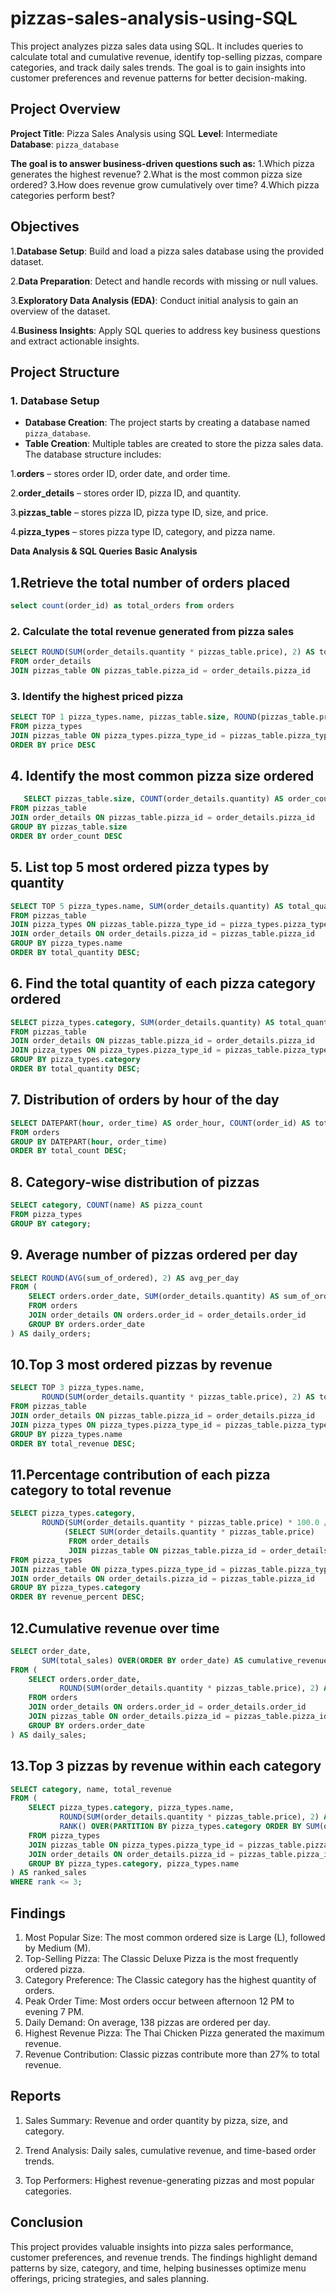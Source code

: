 # pizzas-sales-analysis-using-SQL
This project analyzes pizza sales data using SQL. It includes queries to calculate total and cumulative revenue, identify top-selling pizzas, compare categories, and track daily sales trends. The goal is to gain insights into customer preferences and revenue patterns for better decision-making.

## Project Overview

**Project Title**: Pizza Sales Analysis using SQL
**Level**: Intermediate  
**Database**: `pizza_database`

**The goal is to answer business-driven questions such as:**
1.Which pizza generates the highest revenue?
2.What is the most common pizza size ordered?
3.How does revenue grow cumulatively over time?
4.Which pizza categories perform best?


## Objectives

1.**Database Setup**: Build and load a pizza sales database using the provided dataset.

2.**Data Preparation**: Detect and handle records with missing or null values.

3.**Exploratory Data Analysis (EDA)**: Conduct initial analysis to gain an overview of the dataset.

4.**Business Insights**: Apply SQL queries to address key business questions and extract actionable insights.
## Project Structure

### 1. Database Setup

- **Database Creation**: The project starts by creating a database named `pizza_database`.
- **Table Creation**: Multiple tables are created to store the pizza sales data. The database structure includes:

1.**orders** – stores order ID, order date, and order time.

2.**order_details** – stores order ID, pizza ID, and quantity.

3.**pizzas_table** – stores pizza ID, pizza type ID, size, and price.

4.**pizza_types** – stores pizza type ID, category, and pizza name.

**Data Analysis & SQL Queries**
 **Basic Analysis**

## 1.**Retrieve the total number of orders placed**

```sql
select count(order_id) as total_orders from orders
```

### 2. Calculate the total revenue generated from pizza sales

```sql
SELECT ROUND(SUM(order_details.quantity * pizzas_table.price), 2) AS total_revenue
FROM order_details 
JOIN pizzas_table ON pizzas_table.pizza_id = order_details.pizza_id
```

### 3. Identify the highest priced pizza

```sql
SELECT TOP 1 pizza_types.name, pizzas_table.size, ROUND(pizzas_table.price,2) AS price
FROM pizza_types 
JOIN pizzas_table ON pizza_types.pizza_type_id = pizzas_table.pizza_type_id
ORDER BY price DESC

```

## 4. Identify the most common pizza size ordered
```sql
   SELECT pizzas_table.size, COUNT(order_details.quantity) AS order_count
FROM pizzas_table 
JOIN order_details ON pizzas_table.pizza_id = order_details.pizza_id
GROUP BY pizzas_table.size
ORDER BY order_count DESC

```

## 5. List top 5 most ordered pizza types by quantity
```sql
SELECT TOP 5 pizza_types.name, SUM(order_details.quantity) AS total_quantity
FROM pizzas_table 
JOIN pizza_types ON pizzas_table.pizza_type_id = pizza_types.pizza_type_id
JOIN order_details ON order_details.pizza_id = pizzas_table.pizza_id
GROUP BY pizza_types.name
ORDER BY total_quantity DESC;

```

## 6. Find the total quantity of each pizza category ordered
```sql
SELECT pizza_types.category, SUM(order_details.quantity) AS total_quantity
FROM pizzas_table 
JOIN order_details ON pizzas_table.pizza_id = order_details.pizza_id
JOIN pizza_types ON pizza_types.pizza_type_id = pizzas_table.pizza_type_id
GROUP BY pizza_types.category
ORDER BY total_quantity DESC;

```

## 7. Distribution of orders by hour of the day
```sql
SELECT DATEPART(hour, order_time) AS order_hour, COUNT(order_id) AS total_count
FROM orders
GROUP BY DATEPART(hour, order_time)
ORDER BY total_count DESC;

```

## 8. Category-wise distribution of pizzas
```sql
SELECT category, COUNT(name) AS pizza_count 
FROM pizza_types
GROUP BY category;

```

## 9. Average number of pizzas ordered per day
```sql
SELECT ROUND(AVG(sum_of_ordered), 2) AS avg_per_day
FROM (
    SELECT orders.order_date, SUM(order_details.quantity) AS sum_of_ordered
    FROM orders 
    JOIN order_details ON orders.order_id = order_details.order_id
    GROUP BY orders.order_date
) AS daily_orders;

```

## 10.Top 3 most ordered pizzas by revenue
```sql
SELECT TOP 3 pizza_types.name, 
       ROUND(SUM(order_details.quantity * pizzas_table.price), 2) AS total_revenue
FROM pizzas_table 
JOIN order_details ON pizzas_table.pizza_id = order_details.pizza_id
JOIN pizza_types ON pizza_types.pizza_type_id = pizzas_table.pizza_type_id
GROUP BY pizza_types.name
ORDER BY total_revenue DESC;

```

## 11.Percentage contribution of each pizza category to total revenue
```sql
SELECT pizza_types.category,
       ROUND(SUM(order_details.quantity * pizzas_table.price) * 100.0 /
            (SELECT SUM(order_details.quantity * pizzas_table.price) 
             FROM order_details 
             JOIN pizzas_table ON pizzas_table.pizza_id = order_details.pizza_id), 2) AS revenue_percent
FROM pizza_types 
JOIN pizzas_table ON pizza_types.pizza_type_id = pizzas_table.pizza_type_id
JOIN order_details ON order_details.pizza_id = pizzas_table.pizza_id
GROUP BY pizza_types.category
ORDER BY revenue_percent DESC;

```

## 12.Cumulative revenue over time
```sql
SELECT order_date,
       SUM(total_sales) OVER(ORDER BY order_date) AS cumulative_revenue
FROM (
    SELECT orders.order_date, 
           ROUND(SUM(order_details.quantity * pizzas_table.price), 2) AS total_sales
    FROM orders
    JOIN order_details ON orders.order_id = order_details.order_id
    JOIN pizzas_table ON order_details.pizza_id = pizzas_table.pizza_id
    GROUP BY orders.order_date
) AS daily_sales;

```
## 13.Top 3 pizzas by revenue within each category
```sql
SELECT category, name, total_revenue
FROM (
    SELECT pizza_types.category, pizza_types.name,
           ROUND(SUM(order_details.quantity * pizzas_table.price), 2) AS total_revenue,
           RANK() OVER(PARTITION BY pizza_types.category ORDER BY SUM(order_details.quantity * pizzas_table.price) DESC) AS rank
    FROM pizza_types 
    JOIN pizzas_table ON pizza_types.pizza_type_id = pizzas_table.pizza_type_id
    JOIN order_details ON order_details.pizza_id = pizzas_table.pizza_id
    GROUP BY pizza_types.category, pizza_types.name
) AS ranked_sales
WHERE rank <= 3;


```

## Findings

1. Most Popular Size: The most common ordered size is Large (L), followed by Medium (M).
2. Top-Selling Pizza: The Classic Deluxe Pizza is the most frequently ordered pizza.
3. Category Preference: The Classic category has the highest quantity of orders.
4. Peak Order Time: Most orders occur between afternoon 12 PM to evening 7 PM.
5. Daily Demand: On average, 138 pizzas are ordered per day.
6. Highest Revenue Pizza: The Thai Chicken Pizza generated the maximum revenue.
7. Revenue Contribution: Classic pizzas contribute more than 27% to total revenue.

## Reports

1. Sales Summary: Revenue and order quantity by pizza, size, and category.

2. Trend Analysis: Daily sales, cumulative revenue, and time-based order trends.

3. Top Performers: Highest revenue-generating pizzas and most popular categories.

## Conclusion

This project provides valuable insights into pizza sales performance, customer preferences, and revenue trends. The findings highlight demand patterns by size, category, and time, helping businesses optimize menu offerings, pricing strategies, and sales planning.
